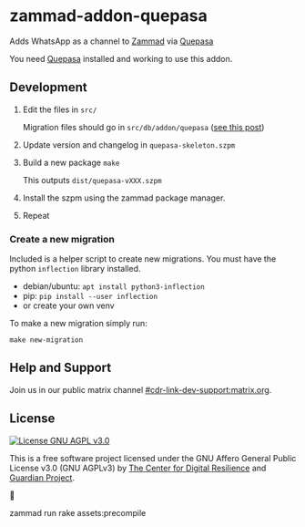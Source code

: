 # zammad-addon-quepasa

Adds WhatsApp as a channel to [Zammad](https://zammad.org) via
[Quepasa](https://gitlab.com/digiresilience/link/quepasa)

You need [Quepasa](https://gitlab.com/digiresilience/link/quepasa)
installed and working to use this addon.

## Development

1. Edit the files in `src/`

   Migration files should go in `src/db/addon/quepasa` ([see this post](https://community.zammad.org/t/automating-creation-of-custom-object-attributes/3831/2?u=abelxluck))

2. Update version and changelog in `quepasa-skeleton.szpm`
3. Build a new package `make`

   This outputs `dist/quepasa-vXXX.szpm`

4. Install the szpm using the zammad package manager.

5. Repeat

### Create a new migration

Included is a helper script to create new migrations. You must have the python
`inflection` library installed.

- debian/ubuntu: `apt install python3-inflection`
- pip: `pip install --user inflection`
- or create your own venv

To make a new migration simply run:

```
make new-migration
```

## Help and Support

Join us in our public matrix channel [#cdr-link-dev-support:matrix.org](https://matrix.to/#/#cdr-link-dev-support:matrix.org?via=matrix.org&via=neo.keanu.im).

## License

[![License GNU AGPL v3.0](https://img.shields.io/badge/License-AGPL%203.0-lightgrey.svg)](https://gitlab.com/digiresilience/link/zamamd-addon-quepasa/blob/master/LICENSE.md)

This is a free software project licensed under the GNU Affero General
Public License v3.0 (GNU AGPLv3) by [The Center for Digital
Resilience](https://digiresilience.org) and [Guardian
Project](https://guardianproject.info).

🤠


zammad run rake assets:precompile